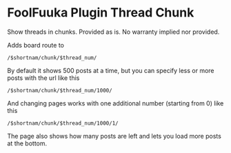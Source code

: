 # FoolFuuka Plugin Thread Chunk
Show threads in chunks. Provided as is. No warranty implied nor provided.

Adds board route to 
```
/$shortnam/chunk/$thread_num/
```
By default it shows 500 posts at a time, but you can specify less or more posts with the url like this
```
/$shortnam/chunk/$thread_num/1000/
```
And changing pages works with one additional number (starting from 0) like this
```
/$shortnam/chunk/$thread_num/1000/1/
```
The page also shows how many posts are left and lets you load more posts at the bottom.
